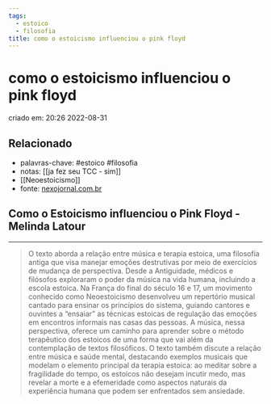 ```yaml
---
tags:
  - estoico
  - filosofia
title: como o estoicismo influenciou o pink floyd
---
```


# como o estoicismo influenciou o pink floyd

criado em: 20:26 2022-08-31

## Relacionado

- palavras-chave: #estoico #filosofia 
- notas: [[ja fez seu TCC - sim]] 
- [[Neoestoicismo]]
- fonte: [nexojornal.com.br](https://www.nexojornal.com.br/externo/2022/08/26/Como-o-Estoicismo-influenciou-o-Pink-Floyd)

## Como o Estoicismo influenciou o Pink Floyd - Melinda Latour

---

>O texto aborda a relação entre música e terapia estoica, uma filosofia antiga que visa manejar emoções destrutivas por meio de exercícios de mudança de perspectiva. Desde a Antiguidade, médicos e filósofos exploraram o poder da música na vida humana, incluindo a escola estoica. Na França do final do século 16 e 17, um movimento conhecido como Neoestoicismo desenvolveu um repertório musical cantado para ensinar os princípios do sistema, guiando cantores e ouvintes a “ensaiar” as técnicas estoicas de regulação das emoções em encontros informais nas casas das pessoas. A música, nessa perspectiva, oferece um caminho para aprender sobre o método terapêutico dos estoicos de uma forma que vai além da contemplação de textos filosóficos. O texto também discute a relação entre música e saúde mental, destacando exemplos musicais que modelam o elemento principal da terapia estoica: ao meditar sobre a fragilidade do tempo, os estoicos não desejam incutir medo, mas revelar a morte e a efemeridade como aspectos naturais da experiência humana que podem ser enfrentados sem ansiedade.